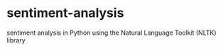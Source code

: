 # sentiment-analysis
sentiment analysis in Python using the Natural Language Toolkit (NLTK) library
